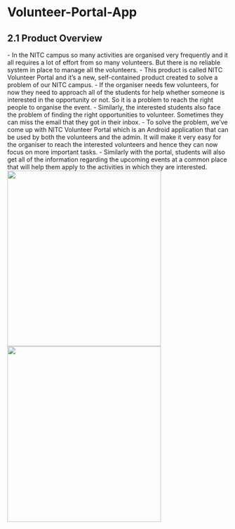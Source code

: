 # Volunteer-Portal-App
<h2>2.1 Product Overview</h2>
- In the NITC campus so many activities are organised very frequently and it all requires a lot of effort from so many volunteers. But there is no reliable system in place to manage all the volunteers.
- This product is called NITC Volunteer Portal and it’s a new, self-contained product created to solve a problem of our NITC campus.
- If the organiser needs few volunteers, for now they need to approach all of the students for help whether someone is interested in the opportunity or not. So it is a problem to reach the right people to organise the event.
- Similarly, the interested students also face the problem of finding the right opportunities to volunteer. Sometimes they can miss the email that they got in their inbox.
- To solve the problem, we’ve come up with NITC Volunteer Portal which is an Android application that can be used by both the volunteers and the admin. It will make it very easy for the organiser to reach the interested volunteers and hence they can now focus on more important tasks.
- Similarly with the portal, students will also get all of the information regarding the upcoming events at a common place that will help them apply to the activities in which they are interested.

<div>
<img src="https://github.com/saurav806/Volunteer-Portal-App/assets/54290238/ecea9bc3-34f7-4d10-a83a-46e773abbc3b" width="350" height="400" />
<img src="https://github.com/saurav806/Volunteer-Portal-App/assets/54290238/9ea06daa-944e-4300-8bf8-b565352ef032" width="350" height="400" />
</div>


